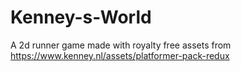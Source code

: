 # Kenney-s-World
A 2d runner game made with royalty free assets from https://www.kenney.nl/assets/platformer-pack-redux
